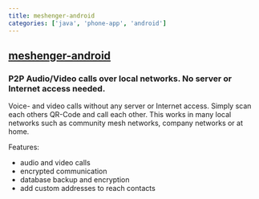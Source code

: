 ```yaml
---
title: meshenger-android
categories: ['java', 'phone-app', 'android']
---
```

## [meshenger-android](https://github.com/meshenger-app/meshenger-android)

### P2P Audio/Video calls over local networks. No server or Internet access needed.


 Voice- and video calls without any server or Internet access. Simply scan each others QR-Code and call each other. This works in many local networks such as community mesh networks, company networks or at home.

Features:

- audio and video calls
- encrypted communication
- database backup and encryption
- add custom addresses to reach contacts
